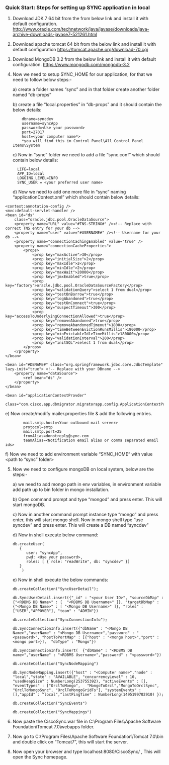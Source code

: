 ### **Quick Start:** Steps for setting up SYNC application in local

1.	Download JDK 7 64 bit from the from below link and install it with default configuration.
http://www.oracle.com/technetwork/java/javase/downloads/java-archive-downloads-javase7-521261.html

2.	Download apache tomcat 64 bit from the below link and install it with default configuration
https://tomcat.apache.org/download-70.cgi

3.	Download MongoDB 3.2 from the below link and install it with default configuration.
https://www.mongodb.com/mongodb-3.2

4.	Now we need to setup SYNC_HOME for our application, for that we need to follow below steps:-

       a) create a folder names “sync” and in that folder create another folder named “db-props”

      b) create a file “local.properties” in “db-props” and it should contain the below details:
            
            dbname=syncdev
            username=syncApp
            password=<Use your password>
            port=27017
            host=<your computer name*>
            *you will find this in Control Panel\All Control Panel Items\System

      c) Now in “sync” folder we need to add a file “sync.conf” which should contain below    details:
      
          LIFE=local
          APP_ID=local
          LOGGING_LEVEL=INFO
          SYNC_USER = <your preferred user name>

      d) Now we need to add one more file in “sync” naming “applicationContext.xml” which should contain below details:
      
      
      <?xml version="1.0" encoding="UTF-8"?>
<beans xmlns="http://www.springframework.org/schema/beans"
	xmlns:xsi="http://www.w3.org/2001/XMLSchema-instance" xmlns:context="http://www.springframework.org/schema/context"
	xmlns:aop="http://www.springframework.org/schema/aop" xmlns:mvc="http://www.springframework.org/schema/mvc"
	xmlns:jee="http://www.springframework.org/schema/jee"
	xsi:schemaLocation="
        http://www.springframework.org/schema/mvc http://www.springframework.org/schema/mvc/spring-mvc.xsd
        http://www.springframework.org/schema/beans http://www.springframework.org/schema/beans/spring-beans.xsd
        http://www.springframework.org/schema/context http://www.springframework.org/schema/context/spring-context.xsd
        http://www.springframework.org/schema/aop http://www.springframework.org/schema/aop/spring-aop.xsd
        http://www.springframework.org/schema/jee http://www.springframework.org/schema/jee/spring-jee-4.0.xsd">

	<context:annotation-config />
	<mvc:default-servlet-handler />
	<bean id="ds"
		class="oracle.jdbc.pool.OracleDataSource">		
		<property name="URL" value="#TNS-STRING#" /><!-- Replace with correct TNS entry for your db -->
		<property name="user" value="#USERNAME#" /><!-- Username for your db -->
		<property name="connectionCachingEnabled" value="true" />
		<property name="connectionCacheProperties">
            <props> 
                <prop key="maxActive">30</prop> 
                <prop key="initialSize">2</prop> 
                <prop key="maxIdle">2</prop> 
                <prop key="minIdle">2</prop> 
                <prop key="maxWait">20000</prop>
                <prop key="jmxEnabled">true</prop> 
                <prop key="factory">oracle.jdbc.pool.OracleDataSourceFactory</prop> 
                <prop key="validationQuery">select 1 from dual</prop> 
                <prop key="testOnBorrow">true</prop>
				<prop key="logAbandoned">true</prop> 
                <prop key="testOnConnect">true</prop> 
                <prop key="suspectTimeout">300</prop> 
                <prop key="accessToUnderlyingConnectionAllowed">true</prop>
				<prop key="removeAbandoned">true</prop> 
                <prop key="removeAbandonedTimeout">1800</prop> 
                <prop key="timeBetweenEvictionRunsMillis">180000</prop> 
                <prop key="minEvictableIdleTimeMillis">180000</prop>
				<prop key="validationInterval">200</prop> 
                <prop key="initSQL">select 1 from dual</prop>
            </props> 
        </property>
	</bean>  
	
	<bean id="#DBNAME#" class="org.springframework.jdbc.core.JdbcTemplate" lazy-init="true"> <!-- Replace with your DBname -->
		<property name="dataSource">
			<ref bean="ds" />
		</property>
	</bean>

	<bean id="applicationContextProvder"
		class="com.cisco.app.dbmigrator.migratorapp.config.ApplicationContextProvider"/>
</beans>


   e) Now create/modify mailer.properties file & add the following entries.
   
			mail.smtp.host=<Your outbound mail server>
			protocol=smtp
			mail.smtp.port=25
			fromAlias=donotreply@sync.com
			teamAlias=<Notification email alias or comma separated email ids> 
			
			
   f) Now we need to add environment variable “SYNC_HOME” with value <path to “sync” folder>
            
	    
	    
5.	Now we need to configure mongoDB on local system, below are the steps:-

    a) we need to add mongo path in env variables, in environment variable add path up     to bin folder in mongo installation.

    b) Open command prompt and type “mongod” and press enter. This will start mongoDB.

    c) Now in another command prompt instance type “mongo” and press enter, this will start mongo shell. Now in mongo shell type “use syncdev” and press enter. This will create a DB named “syncdev”

    d) Now in shell execute below command:

        db.createUser(
           {
              user: "syncApp",
              pwd: <Use your password>,
              roles: [ { role: "readWrite", db: "syncdev" }]
           }
            )

    e) Now in shell execute the below commands:
  
        db.createCollection("SyncUserDetail");

        db.SyncUserDetail.insert({"_id" : "<your User ID>", "sourceDbMap" : {"<RDBMS DB Name>" : [  "<RDBMS DB Username>" ]}, "targetDbMap" : {"<Mongo DB Name>" : [ "<Mongo DB Username>" ]}, "roles" : ["USER","APPOVER"], "team" : "ADMIN"})

        db.createCollection("SyncConnectionInfo");

        db.SyncConnectionInfo.insert({"dbName" : "<Mongo DB Name>","userName" : "<Mongo DB Username>","password" : "<password>", "hostToPortMap" : [{"host" : "<mongo host>","port" : <mongo port>}],  "dbType" : "Mongo"})

        db.SyncConnectionInfo.insert(  {"dbName" : "<RDBMS DB name>","userName" : "<RDBMS Username>","password" : "<password>"})

        db.createCollection("SyncNodeMapping")

        db.SyncNodeMapping.insert({"host" : "<Computer name>","node" : "local","state" : "AVAILABLE", "concurrencyLevel" : 10, "usedHeapSize" : NumberLong(253755392), "activeEvents" : [], "eventTypes" : ["OrclToMongo",   "MongoToOrcl","MongoToOrclSync", "OrclToMongoSync", "OrclToMongoGridFs"], "systemEvents" : [],"appId" : "local","lastPingTime" : NumberLong(1495199702910) });

        db.createCollection("SyncEvents")

        db.createCollection("SyncMappings")

6.	Now paste the CiscoSync.war file in C:\Program Files\Apache Software Foundation\Tomcat 7.0\webapps folder.

7.	Now go to C:\Program Files\Apache Software Foundation\Tomcat 7.0\bin and double click on “Tomcat7”, this will start the server.
8.	Now open your browser and type localhost:8080/CiscoSync/ , This will open the Sync homepage.

 
